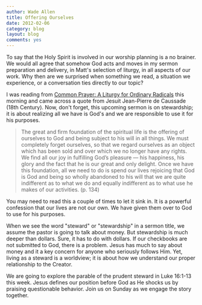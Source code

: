 ```yaml
---
author: Wade Allen
title: Offering Ourselves
date: 2012-02-06
category: blog
layout: blog
comments: yes
---
```


To say that the Holy Spirit is involved in our worship planning is a no brainer. We would all agree that somehow God acts and moves in my sermon preparation and delivery, in Matt's selection of liturgy, in all aspects of our work. Why then are we surprised when something we read, a situation we experience, or a conversation ties directly to our topic? 

I was reading from [Common Prayer: A Liturgy for Ordinary Radicals](http://www.amazon.com/Common-Prayer-Ordinary-Radicals-ebook/dp/B003V4B574/ref=kinw_dp_ke?ie=UTF8&m=AG56TWVU5XWC2) this morning and came across a quote from Jesuit Jean-Pierre de Caussade (18th Century). Now, don't forget, this upcoming sermon is on stewardship; it is about realizing all we have is God's and we are responsible to use it for his purposes.

>The great and firm foundation of the spiritual life is the offering of ourselves to God and being subject to his will in all things. We must completely forget ourselves, so that we regard ourselves as an object which has been sold and over which we no longer have any rights. We find all our joy in fulfilling God’s pleasure — his happiness, his glory and the fact that he is our great and only delight. Once we have this foundation, all we need to do is spend our lives rejoicing that God is God and being so wholly abandoned to his will that we are quite indifferent as to what we do and equally indifferent as to what use he makes of our activities. (p. 134)

You may need to read this a couple of times to let it sink in. It is a powerful confession that our lives are not our own. We have given them over to God to use for his purposes.

When we see the word "steward" or "stewardship" in a sermon title, we assume the pastor is going to talk about money. But stewardship is much deeper than dollars. Sure, it has to do with dollars. If our checkbooks are not submitted to God, there is a problem. Jesus has much to say about money and it a key concern for anyone who seriously follows Him. Yet, living as a steward is a worldview; it is about how we understand our proper relationship to the Creator. 

We are going to explore the parable of the prudent steward in Luke 16:1-13 this week. Jesus defines our position before God as He shocks us by praising questionable behavior. Join us on Sunday as we engage the story together.